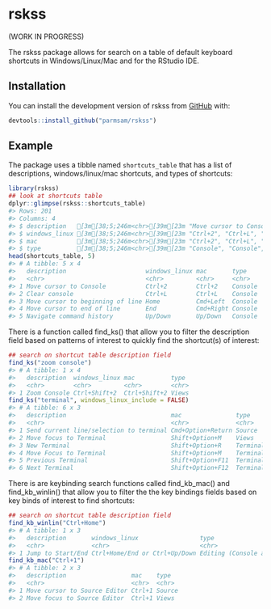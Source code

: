 <!-- README.md is generated from README.Rmd. Please edit that file -->



# rskss
(WORK IN PROGRESS)
<!-- badges: start -->
<!-- badges: end -->

The rskss package allows for search on a table of default keyboard shortcuts in Windows/Linux/Mac and for the RStudio IDE.

## Installation

You can install the development version of rskss from [GitHub](https://github.com/) with:

``` r
devtools::install_github("parmsam/rskss")
```
## Example

The package uses a tibble named `shortcuts_table` that has a list of descriptions, windows/linux/mac shortcuts, and types of shortcuts:


```r
library(rskss)
## look at shortcuts table
dplyr::glimpse(rskss::shortcuts_table)
#> Rows: 201
#> Columns: 4
#> $ description   [3m[38;5;246m<chr>[39m[23m "Move cursor to Console", "Clear console", "Move cursor to beginning of line", "Move cursor…
#> $ windows_linux [3m[38;5;246m<chr>[39m[23m "Ctrl+2", "Ctrl+L", "Home", "End", "Up/Down", "Ctrl+Up", "Esc", "Ctrl+Shift+H", "Ctrl+. [pe…
#> $ mac           [3m[38;5;246m<chr>[39m[23m "Ctrl+2", "Ctrl+L", "Cmd+Left", "Cmd+Right", "Up/Down", "Cmd+Up", "Esc", "Ctrl+Shift+H", "C…
#> $ type          [3m[38;5;246m<chr>[39m[23m "Console", "Console", "Console", "Console", "Console", "Console", "Console", "Console", "So…
head(shortcuts_table, 5)
#> # A tibble: 5 x 4
#>   description                      windows_linux mac       type   
#>   <chr>                            <chr>         <chr>     <chr>  
#> 1 Move cursor to Console           Ctrl+2        Ctrl+2    Console
#> 2 Clear console                    Ctrl+L        Ctrl+L    Console
#> 3 Move cursor to beginning of line Home          Cmd+Left  Console
#> 4 Move cursor to end of line       End           Cmd+Right Console
#> 5 Navigate command history         Up/Down       Up/Down   Console
```

There is a function called find_ks() that allow you to filter the description field based on patterns of interest to quickly find the shortcut(s) of interest:

```r
## search on shortcut table description field
find_ks("zoom console")
#> # A tibble: 1 x 4
#>   description  windows_linux mac          type 
#>   <chr>        <chr>         <chr>        <chr>
#> 1 Zoom Console Ctrl+Shift+2  Ctrl+Shift+2 Views
find_ks("terminal", windows_linux_include = FALSE)
#> # A tibble: 6 x 3
#>   description                             mac               type    
#>   <chr>                                   <chr>             <chr>   
#> 1 Send current line/selection to terminal Cmd+Option+Return Source  
#> 2 Move focus to Terminal                  Shift+Option+M    Views   
#> 3 New Terminal                            Shift+Option+R    Terminal
#> 4 Move Focus to Terminal                  Shift+Option+M    Terminal
#> 5 Previous Terminal                       Shift+Option+F11  Terminal
#> 6 Next Terminal                           Shift+Option+F12  Terminal
```

There is are keybinding search functions called find_kb_mac() and find_kb_winlin() that allow you to filter the the key bindings fields based on key binds of interest to find shortcuts:

```r
## search on shortcut table description field
find_kb_winlin("Ctrl+Home")
#> # A tibble: 1 x 3
#>   description       windows_linux                 type                        
#>   <chr>             <chr>                         <chr>                       
#> 1 Jump to Start/End Ctrl+Home/End or Ctrl+Up/Down Editing (Console and Source)
find_kb_mac("Ctrl+1")
#> # A tibble: 2 x 3
#>   description                  mac    type  
#>   <chr>                        <chr>  <chr> 
#> 1 Move cursor to Source Editor Ctrl+1 Source
#> 2 Move focus to Source Editor  Ctrl+1 Views
```

